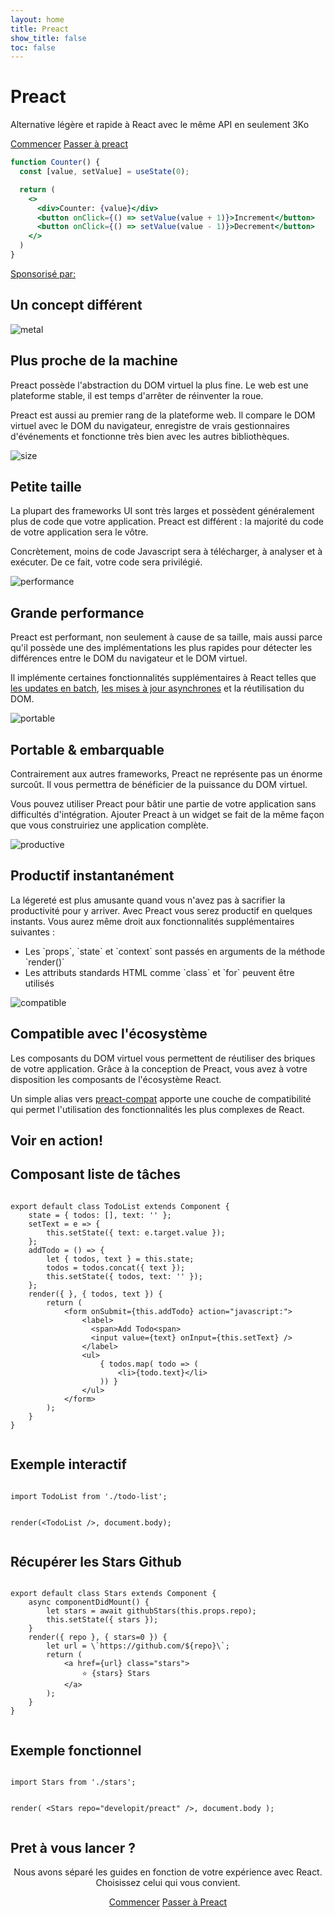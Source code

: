 ```yaml
---
layout: home
title: Preact
show_title: false
toc: false
---
```


<jumbotron>
    <h1>
        <logo height="1.5em" title="Preact" text inverted>Preact</logo>
    </h1>
    <p class="tagline">Alternative légère et rapide à React avec le même API en seulement 3Ko</p>
    <p class="intro-buttons">
        <a href="/guide/v10/getting-started" class="btn primary">Commencer</a>
        <a href="/guide/v10/switching-to-preact" class="btn secondary">Passer à preact</a>
    </p>
</jumbotron>

```jsx
function Counter() {
  const [value, setValue] = useState(0);

  return (
    <>
      <div>Counter: {value}</div>
      <button onClick={() => setValue(value + 1)}>Increment</button>
      <button onClick={() => setValue(value - 1)}>Decrement</button>
    </>
  )
}
```

<div class="sponsors">
  <p><a href="https://opencollective.com/preact">Sponsorisé par:</a></p>
  <sponsors></sponsors>
</div>

<section class="home-top">
    <h1>Un concept différent</h1>
</section>


<section class="home-section">
  <img src="/assets/home/metal.svg" alt="metal">

  <div>
    <h2>Plus proche de la machine</h2>
    <p>
        Preact possède l'abstraction du DOM virtuel la plus fine.
        Le web est une plateforme stable, il est temps d'arrêter de réinventer la roue.
    </p>
    <p>
        Preact est aussi au premier rang de la plateforme web. Il compare le DOM virtuel avec le DOM du navigateur, enregistre de vrais gestionnaires d'événements et fonctionne très bien avec les autres bibliothèques.
    </p>
  </div>
</section>


<section class="home-section">
  <img src="/assets/home/size.svg" alt="size">

  <div>
    <h2>Petite taille</h2>
    <p>
        La plupart des frameworks UI sont très larges et possèdent généralement plus de code que votre application. Preact est différent : la majorité du code de votre application sera le vôtre.
    </p>
    <p>
        Concrètement, moins de code Javascript sera à télécharger, à analyser et à exécuter. De ce fait, votre code sera privilégié.
    </p>
  </div>
</section>


<section class="home-section">
  <img src="/assets/home/performance.svg" alt="performance">

  <div>
    <h2>Grande performance</h2>
    <p>
        Preact est performant, non seulement à cause de sa taille, mais aussi parce qu'il possède une des implémentations les plus rapides pour détecter les différences entre le DOM du navigateur et le DOM virtuel.
    </p>
    <p>
        Il implémente certaines fonctionnalités supplémentaires à React telles que <a href="/guide/configuration#debounceRendering">les updates en batch</a>, <a href="/guide/configuration#syncComponentUpdates">les mises à jour asynchrones</a> et la réutilisation du DOM.
    </p>
  </div>
</section>


<section class="home-section">
  <img src="/assets/home/portable.svg" alt="portable">

  <div>
    <h2>Portable &amp; embarquable</h2>
    <p>
        Contrairement aux autres frameworks, Preact ne représente pas un énorme surcoût. Il vous permettra de bénéficier de la puissance du DOM virtuel.
    </p>
    <p>
        Vous pouvez utiliser Preact pour bâtir une partie de votre application sans difficultés d'intégration. Ajouter Preact à un widget se fait de la même façon que vous construiriez une application complète.
    </p>
  </div>
</section>


<section class="home-section">
  <img src="/assets/home/productive.svg" alt="productive">

  <div>
    <h2>Productif instantanément</h2>
    <p>
        La légereté est plus amusante quand vous n'avez pas à sacrifier la productivité pour y arriver. Avec Preact vous serez productif en quelques instants. Vous aurez même droit aux fonctionnalités supplémentaires suivantes :
    </p>
    <ul>
        <li>Les `props`, `state` et `context` sont passés en arguments de la méthode `render()`</li>
        <li>Les attributs standards HTML comme `class` et `for` peuvent être utilisés</li>
    </ul>
  </div>
</section>


<section class="home-section">
  <div>
    <img src="/assets/home/compatible.svg" alt="compatible">
    <h2>Compatible avec l'écosystème</h2>
    <p>
        Les composants du DOM virtuel vous permettent de réutiliser des briques de votre application. Grâce à la conception de Preact, vous avez à votre disposition les composants de l'écosystème React.
    </p>
    <p>
        Un simple alias vers <a href="/guide/v10/switching-to-preact#how-to-alias-preact-compat">preact-compat</a> apporte une couche de compatibilité qui permet l'utilisation des fonctionnalités les plus complexes de React.
    </p>
  </div>
</section>


<section class="home-top">
    <h1>Voir en action!</h1>
</section>


<section class="home-split">
    <div>
        <h2>Composant liste de tâches</h2>
        <pre><code class="lang-jsx">
export default class TodoList extends Component {
    state = { todos: [], text: '' };
    setText = e =&gt; {
        this.setState({ text: e.target.value });
    };
    addTodo = () =&gt; {
        let { todos, text } = this.state;
        todos = todos.concat({ text });
        this.setState({ todos, text: '' });
    };
    render({ }, { todos, text }) {
        return (
            &lt;form onSubmit={this.addTodo} action="javascript:"&gt;
                &lt;label&gt;
                  &lt;span&gt;Add Todo&lt;span&gt;
                  &lt;input value={text} onInput={this.setText} /&gt;
                &lt;/label&gt;
                &lt;ul&gt;
                    { todos.map( todo =&gt; (
                        &lt;li&gt;{todo.text}&lt;/li&gt;
                    )) }
                &lt;/ul&gt;
            &lt;/form&gt;
        );
    }
}
        </code></pre>
    </div>
    <div>
        <h2>Exemple interactif</h2>
        <pre repl="false"><code class="lang-jsx">
import TodoList from './todo-list';

render(&lt;TodoList /&gt;, document.body);
        </code></pre>
        <div class="home-demo">
            <todo-list></todo-list>
        </div>
    </div>
</section>


<section class="home-split">
    <div>
        <h2>Récupérer les Stars Github</h2>
        <pre><code class="lang-jsx">
export default class Stars extends Component {
    async componentDidMount() {
        let stars = await githubStars(this.props.repo);
        this.setState({ stars });
    }
    render({ repo }, { stars=0 }) {
        let url = \`https://github.com/${repo}\`;
        return (
            &lt;a href={url} class="stars"&gt;
                ⭐️ {stars} Stars
            &lt;/a&gt;
        );
    }
}
        </code></pre>
    </div>
    <div>
        <h2>Exemple fonctionnel</h2>
        <pre repl="false"><code class="lang-jsx">
import Stars from './stars';

render(
    &lt;Stars repo="developit/preact" /&gt;,
    document.body
);
        </code></pre>
        <div class="home-demo">
            <github-stars simple user="developit" repo="preact"></github-stars>
        </div>
    </div>
</section>


<section class="home-top">
    <h1>Pret à vous lancer ?</h1>
</section>


<section style="text-align:center;">
    <p>
        Nous avons séparé les guides en fonction de votre expérience avec React.
        <br>
        Choisissez celui qui vous convient.
    </p>
    <p>
        <a href="/guide/v10/getting-started" class="btn primary">Commencer</a>
        <a href="/guide/v10/switching-to-preact" class="btn secondary">Passer à Preact</a>
    </p>
</section>
